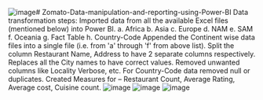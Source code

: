 ![image](https://github.com/user-attachments/assets/b175f25d-3e4a-4cb9-af40-cd9b94d5e619)# Zomato-Data-manipulation-and-reporting-using-Power-BI
Data transformation steps:
Imported data from all the available Excel files (mentioned below) into Power BI. 
a. Africa b. Asia c. Europe d. NAM e. SAM f. Oceania g. Fact Table h. Country-Code
Appended the Continent wise data files into a single file (i.e. from 'a' through 'f' from above list).
Split the column Restaurant Name, Address to have 2 separate columns respectively.
Replaces all the City names to have correct values.
Removed unwanted columns like  Locality Verbose, etc.
For Country-Code data removed null or duplicates.
Created Measures for – Restaurant Count, Average Rating, Average cost, Cuisine count.
![image](https://github.com/user-attachments/assets/51eefca0-e1fb-4886-96db-b2b977e73431)
![image](https://github.com/user-attachments/assets/bbe000de-8e3f-40ff-9338-6b0889853d16)
![image](https://github.com/user-attachments/assets/6a56dbaa-316d-482e-8291-efed04aac02d)




